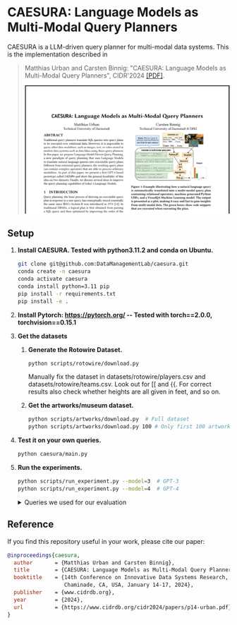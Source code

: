 # CAESURA: Language Models as Multi-Modal Query Planners

CAESURA is a LLM-driven query planner for multi-modal data systems. This is the implementation described in

> Matthias Urban and Carsten Binnig: "CAESURA: Language Models as Multi-Modal Query Planners", CIDR'2024 [[PDF]](https://www.cidrdb.org/cidr2024/papers/p14-urban.pdf).
> 
> ![Image of CAESURA Paper](image.png)

## Setup

1. **Install CAESURA. Tested with python3.11.2 and conda on Ubuntu.**

    ```sh
    git clone git@github.com:DataManagementLab/caesura.git
    conda create -n caesura
    conda activate caesura
    conda install python=3.11 pip
    pip install -r requirements.txt
    pip install -e .
    ```

1. **Install Pytorch: https://pytorch.org/ -- Tested with torch==2.0.0, torchvision==0.15.1**

1. **Get the datasets**

    1. **Generate the Rotowire Dataset.**

        ```sh
        python scripts/rotowire/download.py
        ```

        Manually fix the dataset in datasets/rotowire/players.csv and datasets/rotowire/teams.csv. Look out for [[ and {{. For correct results also check whether heights are all given in feet, and so on.

    1. **Get the artworks/museum dataset.**

        ```sh
        python scripts/artworks/download.py  # Full dataset
        python scripts/artworks/download.py 100 # Only first 100 artworks 
        ```

1. **Test it on your own queries.**

    ```sh
    python caesura/main.py
    ```

1. **Run the experiments.**

    ```sh
    python scripts/run_experiment.py --model=3  # GPT-3
    python scripts/run_experiment.py --model=4  # GPT-4
    ```

    <details>
        <summary>Queries we used for our evaluation</summary>

        To get the same queries as in the paper, run the above command once. Afterwards open scripts/run_experiment.py and uncomment lines 14-39. Then run again.

        1. What is the newest painting in the database? (artwork)
        2. What is the genre of the newest painting in the database? (artwork)
        3. Get the century of the newest painting per movement (artwork)
        4. Get the number of paintings for each century (artwork)
        5. Plot the year of the oldest painting per genre (artwork)
        6. Plot the number of paintings for each century (artwork)
        7. What is depicted on the oldest Renaissance painting in the database? (artwork)
        8. What is the movement of the painting that depicts the highest number of babies? (artwork)
        9. Get the highest number of swords depicted in paintings of each genre (artwork)
        10. Get the number of paintings that depict Animals for each movement (artwork)
        11. Plot the lowest number of swords depicted in each genre (artwork)
        12. Plot the number of paintings that depict War for each century (artwork)
        13. Who is the smallest power forward in the database? (rotowire)
        14. What is the youngest team in the Southeast Division in terms of the founding date? (rotowire)
        15. Who is the oldest player per nationality? (rotowire)
        16. What is the oldest team per conference in terms of the founding date? (rotowire)
        17. Plot the age of the youngest player per position (rotowire)
        18. Plot the age of the oldest team per conference in terms of the founding date (rotowire)
        19. Who made the lowest number of assists in any game? (rotowire)
        20. Which team made the highest percentage of field goals in any game? (rotowire)
        21. For each player, what is the highest number of assists they made in a game? (rotowire)
        22. How many games did each team loose? (rotowire)
        23. Plot the highest number of three pointers made by players from each nationality (rotowire)
        24. Plot the  lowest percentage of field goals made by teams from each division (rotowire)
        25. What is the oldest impressionist artwork in the database? (artwork)
        26. What is the genre of the oldest painting in the database? (artwork)
        27. Get the century of the newest painting per genre (artwork)
        28. Get the number of paintings for each year (artwork)
        29. Plot the year of the oldest painting per movement (artwork)
        30. Plot the number of paintings for each year (artwork)
        31. What is depicted on the oldest religious artwork in the database? (artwork)
        32. What is the movement of the painting that depicts the highest number of swords? (artwork)
        33. Get the highest number of swords depicted in paintings of each movement (artwork)
        34. Get the number of paintings that depict Fruit for each century (artwork)
        35. Plot the lowest number of swords depicted in each year (artwork)
        36. Plot the number of paintings that depict War for each year (artwork)
        37. Who is the smallest small forward in the database? (rotowire)
        38. What is the youngest team in the Western conference in terms of the founding date? (rotowire)
        39. Who is the oldest player per position? (rotowire)
        40. What is the oldest team per division in terms of the founding date (rotowire)
        41. Plot the age of the oldest player per nationality (rotowire)
        42. Plot the age of the youngest team per division in terms of the founding date (rotowire)
        43. Who made the lowest number of points in any game? (rotowire)
        44. Which team made the lowest number of total points in any game? (rotowire)
        45. For each player, what is the highest number of field goals they made in a game? (rotowire)
        46. How many games did each team win? (rotowire)
        47. Plot the lowest number of rebounds made by players from each nationality (rotowire)
        48. Plot the  highest percentage of field goals made by teams from each division (rotowire)       
    </details>

## Reference

If you find this repository useful in your work, please cite our paper:

```bib
@inproceedings{caesura,
  author       = {Matthias Urban and Carsten Binnig},
  title        = {CAESURA: Language Models as Multi-Modal Query Planners},
  booktitle    = {14th Conference on Innovative Data Systems Research, {CIDR} 2024,
                  Chaminade, CA, USA, January 14-17, 2024},
  publisher    = {www.cidrdb.org},
  year         = {2024},
  url          = {https://www.cidrdb.org/cidr2024/papers/p14-urban.pdf}
}

```
